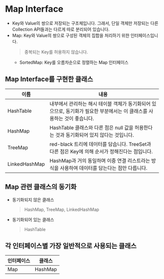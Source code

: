 # Map Interface
* Key와 Value의 쌍으로 저장되는 구조체입니다. 그래서, 단일 객체만 저장되는 다른 Collection API들과는 다르게 따로 분리되어 있습니다.
* Map: Key와 Value의 쌍으로 구성된 객체의 집합을 처리하기 위한 인터페이스입니다.
    > 중복되는 Key를 허용하지 않습니다.
    * SortedMap: Key를 오름차순으로 정렬하는 Map 인터페이스

## Map Interface를 구현한 클래스
이름 | 내용
-----|-----
HashTable | 내부에서 관리하는 해시 테이블 객체가 동기화되어 있으므로, 동기화가 필요한 부분에서는 이 클래스를 사용하는 것이 좋습니다.
HashMap | HashTable 클래스와 다른 점은 null 값을 허용한다는 것과 동기화되어 있지 않다는 것입니다. 
TreeMap | red-black 트리에 데이터를 담습니다. TreeSet과 다른 점은 Key에 의해 순서가 정해진다는 점입니다.
LinkedHashMap | HashMap과 거의 동일하며 이중 연결 리스트라는 방식을 사용하여 데이터를 담는다는 점만 다릅니다.

## Map 관련 클래스의 동기화
* 동기화되지 않은 클래스
    > HashMap, TreeMap, LinkedHashMap
* 동기화되어 있는 클래스
    > HashTable

## 각 인터페이스별 가장 일반적으로 사용되는 클래스
인터페이스 | 클래스
-----|-----
Map | HashMap